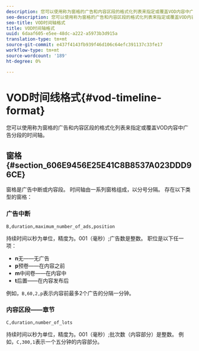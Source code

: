 ```yaml
---
description: 您可以使用称为窗格的广告和内容区段的格式化列表来指定或覆盖VOD内容中广告分段的时间轴。
seo-description: 您可以使用称为窗格的广告和内容区段的格式化列表来指定或覆盖VOD内容中广告分段的时间轴。
seo-title: VOD时间轴格式
title: VOD时间轴格式
uuid: 6daaf605-e5ee-48dc-a222-a5973b3d915a
translation-type: tm+mt
source-git-commit: e437f4143fb939f46d106c64efc391137c33fe17
workflow-type: tm+mt
source-wordcount: '189'
ht-degree: 0%

---
```



# VOD时间线格式{#vod-timeline-format}

您可以使用称为窗格的广告和内容区段的格式化列表来指定或覆盖VOD内容中广告分段的时间轴。

## 窗格{#section_606E9456E25E41C8B8537A023DDD96CE}

窗格是广告中断或内容段。 时间轴由一系列窗格组成，以分号分隔。 存在以下类型的窗格：

### 广告中断

```
B,duration,maximum_number_of_ads,position
```

持续时间以秒为单位，精度为。001（毫秒）;广告数是整数。 职位是以下任一项：
* **n**无——无广告
* **p**预卷——在内容之前
* **m**中间卷——在内容中
* **t**&#x200B;后置——在内容发布后

例如，`B,60,2,p`表示内容前最多2个广告的分隔一分钟。

### 内容区段——章节

```
C,duration,number_of_lots
```

持续时间以秒为单位，精度为。001（毫秒）;批次数（内容部分）是整数。 例如，`C,300,1`表示一个五分钟的内容部分。